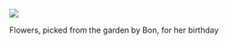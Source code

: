 <!-- published: 2019-02-07T13:00:00Z -->
<!-- slug: photos/fef9913c-1434-4ccf-b658-b263b25ab534/ -->

![](https://brntn-photos.s3-ap-southeast-2.amazonaws.com/uploaded/051B8597-292E-4F85-BB01-41079CDCEF6F.jpeg)

Flowers, picked from the garden by Bon, for her birthday